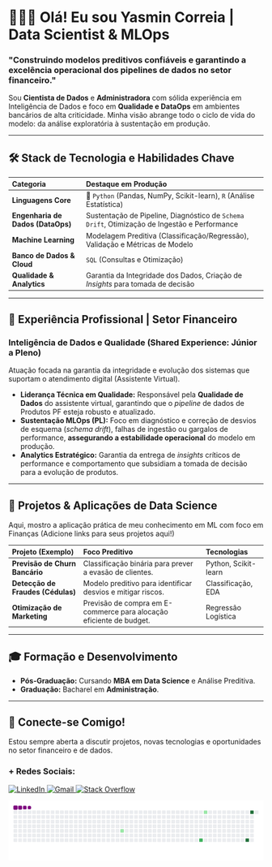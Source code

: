 # 👩🏽‍💻 Olá! Eu sou Yasmin Correia | Data Scientist & MLOps

### **"Construindo modelos preditivos confiáveis e garantindo a excelência operacional dos pipelines de dados no setor financeiro."**

Sou **Cientista de Dados** e **Administradora** com sólida experiência em Inteligência de Dados e foco em **Qualidade e DataOps** em ambientes bancários de alta criticidade. Minha visão abrange todo o ciclo de vida do modelo: da análise exploratória à sustentação em produção.

---

## 🛠️ Stack de Tecnologia e Habilidades Chave

| Categoria | Destaque em Produção |
| :--- | :--- |
| **Linguagens Core** | 🐍 `Python` (Pandas, NumPy, Scikit-learn), `R` (Análise Estatística) |
| **Engenharia de Dados (DataOps)** | Sustentação de Pipeline, Diagnóstico de `Schema Drift`, Otimização de Ingestão e Performance |
| **Machine Learning** | Modelagem Preditiva (Classificação/Regressão), Validação e Métricas de Modelo |
| **Banco de Dados & Cloud** | `SQL` (Consultas e Otimização) |
| **Qualidade & Analytics** | Garantia da Integridade dos Dados, Criação de *Insights* para tomada de decisão |

---

## 💼 Experiência Profissional | Setor Financeiro

### **Inteligência de Dados e Qualidade (Shared Experience: Júnior a Pleno)**

Atuação focada na garantia da integridade e evolução dos sistemas que suportam o atendimento digital (Assistente Virtual).

* **Liderança Técnica em Qualidade:** Responsável pela **Qualidade de Dados** do assistente virtual, garantindo que o *pipeline* de dados de Produtos PF esteja robusto e atualizado.
* **Sustentação MLOps (PL):** Foco em diagnóstico e correção de desvios de esquema (*schema drift*), falhas de ingestão ou gargalos de performance, **assegurando a estabilidade operacional** do modelo em produção.
* **Analytics Estratégico:** Garantia da entrega de *insights* críticos de performance e comportamento que subsidiam a tomada de decisão para a evolução de produtos.

---

## 📂 Projetos & Aplicações de Data Science

Aqui, mostro a aplicação prática de meu conhecimento em ML com foco em Finanças (Adicione links para seus projetos aqui!)

| Projeto (Exemplo) | Foco Preditivo | Tecnologias |
| :--- | :--- | :--- |
| **Previsão de Churn Bancário** | Classificação binária para prever a evasão de clientes. | Python, Scikit-learn |
| **Detecção de Fraudes (Cédulas)** | Modelo preditivo para identificar desvios e mitigar riscos. | Classificação, EDA |
| **Otimização de Marketing** | Previsão de compra em E-commerce para alocação eficiente de budget. | Regressão Logística |

---

## 🎓 Formação e Desenvolvimento

* **Pós-Graduação:** Cursando **MBA em Data Science** e Análise Preditiva.
* **Graduação:** Bacharel em **Administração**.

---

## 🔗 Conecte-se Comigo!

Estou sempre aberta a discutir projetos, novas tecnologias e oportunidades no setor financeiro e de dados.

### **+ Redes Sociais:**
<p align="left">
  <a href="https://www.linkedin.com/in/yasmincorreiasilva/" target="_blank">
    <img src="https://img.shields.io/badge/-LinkedIn-%230077B5?style=for-the-badge&logo=linkedin&logoColor=white" alt="LinkedIn">
  </a>
  <a href = "mailto:yasmincorreiasilva14@gmail.com">
    <img src="https://img.shields.io/badge/-Gmail-%23333?style=for-the-badge&logo=gmail&logoColor=white" alt="Gmail">
  </a>
  <a href = "https://stackoverflow.com/users/16921776/yasmin-correia-da-silva" target="_blank">
    <img src="https://img.shields.io/badge/Stack_Overflow-FE7A16?style=for-the-badge&logo=stack-overflow&logoColor=white" alt="Stack Overflow">
  </a>
</p>

  ![snake gif](https://github.com/yasmcor/yasmcor/blob/output/github-contribution-grid-snake.gif)

</div>
